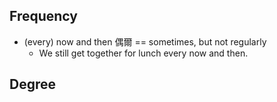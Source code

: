 ## Frequency
- (every) now and then 偶爾 == sometimes, but not regularly
	- We still get together for lunch every now and then.

## Degree

##